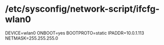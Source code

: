 # /etc/sysconfig/network-script/ifcfg-wlan0

DEVICE=wlan0
ONBOOT=yes
BOOTPROTO=static
IPADDR=10.0.1.113
NETMASK=255.255.255.0